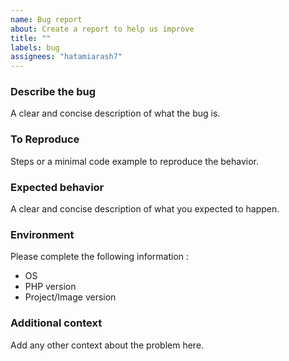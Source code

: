 ```yaml
---
name: Bug report
about: Create a report to help us improve
title: ""
labels: bug
assignees: "hatamiarash7"
---
```


### Describe the bug

A clear and concise description of what the bug is.

### To Reproduce

Steps or a minimal code example to reproduce the behavior.

### Expected behavior

A clear and concise description of what you expected to happen.

### Environment

Please complete the following information :

- OS
- PHP version
- Project/Image version

### Additional context

Add any other context about the problem here.
